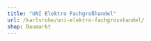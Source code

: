 ```yaml
---
title: "UNI Elektro Fachgroßhandel"
url: /karlsruhe/uni-elektro-fachgrosshandel/
shop: Baumarkt
---
```


